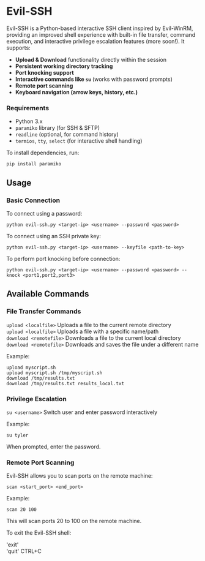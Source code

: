 # Evil-SSH

Evil-SSH is a Python-based interactive SSH client inspired by Evil-WinRM, providing an improved shell experience with built-in file transfer, command execution, and interactive privilege escalation features (more soon!). It supports:
- **Upload & Download** functionality directly within the session
- **Persistent working directory tracking**
- **Port knocking support**
- **Interactive commands like `su`** (works with password prompts)
- **Remote port scanning**
- **Keyboard navigation (arrow keys, history, etc.)**

### **Requirements**
- Python 3.x
- `paramiko` library (for SSH & SFTP)
- `readline` (optional, for command history)
- `termios`, `tty`, `select` (for interactive shell handling)

To install dependencies, run:

```pip install paramiko```

## Usage
### Basic Connection

To connect using a password:

```python evil-ssh.py <target-ip> <username> --password <password>```

To connect using an SSH private key:

```python evil-ssh.py <target-ip> <username> --keyfile <path-to-key>```

To perform port knocking before connection:

```python evil-ssh.py <target-ip> <username> --password <password> --knock <port1,port2,port3>```

## Available Commands

### File Transfer Commands

```upload <localfile>```	Uploads a file to the current remote directory  
```upload <localfile>``` <remotefile>	Uploads a file with a specific name/path  
```download <remotefile>```	Downloads a file to the current local directory  
```download <remotefile>``` <localfile>	Downloads and saves the file under a different name  

Example:

`upload myscript.sh`  
`upload myscript.sh /tmp/myscript.sh`  
`download /tmp/results.txt`  
`download /tmp/results.txt results_local.txt`  

### Privilege Escalation
 
```su <username>```	Switch user and enter password interactively

Example:

`su tyler`

When prompted, enter the password.
### Remote Port Scanning

Evil-SSH allows you to scan ports on the remote machine:

```scan <start_port> <end_port>```

Example:

`scan 20 100`

This will scan ports 20 to 100 on the remote machine.

To exit the Evil-SSH shell:

'exit'  
'quit' 
CTRL+C  

